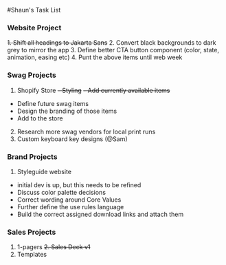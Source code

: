 #Shaun's Task List

### Website Project
~~1. Shift all headings to Jakarta Sans~~
2. Convert black backgrounds to dark grey to mirror the app
3. Define better CTA button component (color, state, animation, easing etc)
4. Punt the above items until web week


### Swag Projects
1. Shopify Store 
~~- Styling~~
~~- Add currently available items~~
- Define future swag items
- Design the branding of those items
- Add to the store
2. Research more swag vendors for local print runs
3. Custom keyboard key designs (@Sam)


### Brand Projects
1. Styleguide website 
  - initial dev is up, but this needs to be refined
  - Discuss color palette decisions
  - Correct wording around Core Values
  - Further define the use rules language
  - Build the correct assigned download links and attach them

### Sales Projects
1. 1-pagers
~~2. Sales Deck v1~~
3. Templates
